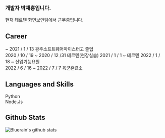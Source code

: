 ### 개발자 박재홍입니다.

현재 테르텐 화면보안팀에서 근무중입니다.

## Career
~ 2021 / 1 / 13 광주소프트웨어마이스터고 졸업  
2020 / 10 / 19 ~ 2020 / 12 /31 테르텐(현장실습)
2021 / 1 / 1 ~ 테르텐
2022 / 1 /  18 ~ 산업기능요원  
2022 / 6 / 16 ~ 2022 / 7 / 7 육군훈련소 

## Languages and Skills
Python  
Node.Js  

## Github Stats
![Bluerain's github stats](https://github-readme-stats.vercel.app/api?username=gasd238&show_icons=true&count_private=true&theme=tokyonight)
<!--
**gasd238/gasd238** is a ✨ _special_ ✨ repository because its `README.md` (this file) appears on your GitHub profile.
-->  
